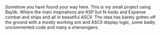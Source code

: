 Somehow you have found your way here.
This is my small project using Raylib. Where the main inspirations are KSP but N-body and Expanse combat and ships and all in beautiful ASCII. The idea has barely gotten off the ground with a mostly working sim and ASCII display logic, some badly uncommented code and many a shenanigans.